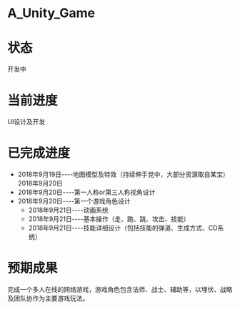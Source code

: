 # A_Unity_Game
# 状态
  开发中 
# 当前进度
  UI设计及开发
# 已完成进度
  * 2018年9月19日----地图模型及特效（持续伸手党中，大部分资源取自某宝）2018年9月20日
  * 2018年9月20日----第一人称or第三人称视角设计
  * 2018年9月20日----第一个游戏角色设计 
    * 2018年9月21日----动画系统
    * 2018年9月21日----基本操作（走、跑、跳、攻击、技能）
    * 2018年9月21日----技能详细设计（包括技能的弹道、生成方式、CD系统）

# 预期成果
  完成一个多人在线的网络游戏，游戏角色包含法师、战士、辅助等，以埋伏、战略及团队协作为主要游戏玩法。
